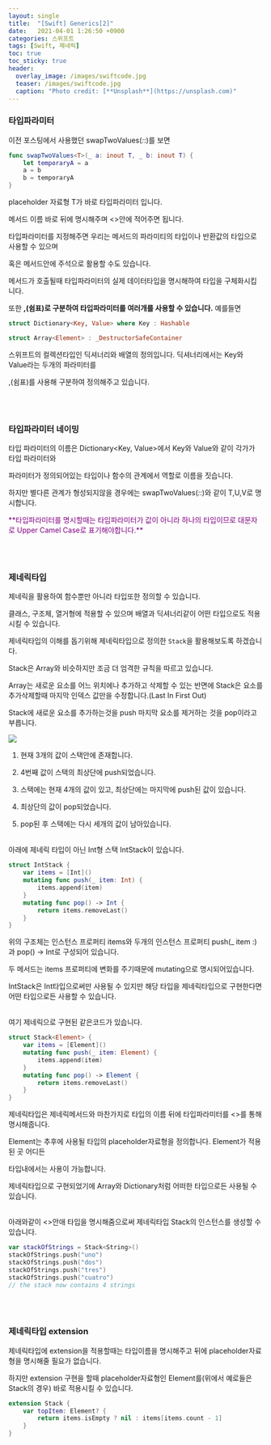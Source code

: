 ```yaml
---
layout: single
title:  "[Swift] Generics[2]"
date:   2021-04-01 1:26:50 +0900
categories: 스위프트
tags: [Swift, 제네릭]
toc: true
toc_sticky: true
header:
  overlay_image: /images/swiftcode.jpg
  teaser: /images/swiftcode.jpg
  caption: "Photo credit: [**Unsplash**](https://unsplash.com)"
---
```


### **타입파라미터**

이전 포스팅에서 사용했던 swapTwoValues(_:_:)를 보면
```swift
func swapTwoValues<T>(_ a: inout T, _ b: inout T) {
    let temporaryA = a
    a = b
    b = temporaryA
}
```
placeholder 자료형 T가 바로 타입파라미터 입니다.

메서드 이름 바로 뒤에 명시해주며 <>안에 적어주면 됩니다.

타입파라미터를 지정해주면 우리는 메서드의 파라미티의 타입이나 반환값의 타입으로 사용할 수 있으며 

혹은 메서드안에 주석으로 활용할 수도 있습니다. 

메서드가 호출될때 타입파라미터의 실제 데이터타입을 명시해하여 타입을 구체화시킵니다.

또한 **,(쉼표)로 구분하여 타입파라미터를 여러개를 사용할 수 있습니다.**  예를들면
```swift
struct Dictionary<Key, Value> where Key : Hashable

struct Array<Element> : _DestructorSafeContainer
```
스위프트의 컬렉션타입인 딕셔너리와 배열의 정의입니다. 딕셔너리에서는 Key와 Value라는 두개의 파라미터를

,(쉼표)를 사용해 구분하여 정의해주고 있습니다.


<br><br>
### **타입파라미터 네이밍**

타입 파라미터의 이름은 Dictionary<Key, Value>에서 Key와 Value와 같이 각가가 타입 파라미터와 

파라미터가 정의되어있는 타입이나 함수의 관계에서 역할로 이름을 짓습니다. 

하지만 별다른 관계가 형성되지않을 경우에는 swapTwoValues(_:_:)와 같이 T,U,V로 명시합니다.

<span style="color:purple">
**타입파라미터를 명시할때는 타임파라미터가 값이 아니라 하나의 타입이므로 대문자로 Upper Camel Case로 표기해야합니다.**
</span>

<br><br>
### **제네릭타입**

제네릭을 활용하여 함수뿐만 아니라 타입또한 정의할 수 있습니다.

클래스, 구조체, 열거형에 적용할 수 있으며 배열과 딕셔너리같이 어떤 타입으로도 적용시킬 수 있습니다. 

제네릭타입의 이해를 돕기위해 제네릭타입으로 정의한 `Stack`을 활용해보도록 하겠습니다.

Stack은 Array와 비슷하지만 조금 더 엄격한 규칙을 따르고 있습니다. 

Array는 새로운 요소를 어느 위치에나 추가하고 삭제할 수 있는 반면에 Stack은 요소를 추가삭제할때 마지막 인덱스 값만을 수정합니다.(Last In First Out)

Stack에 새로운 요소를 추가하는것을 push 마지막 요소를 제거하는 것을 pop이라고 부릅니다.

![](https://docs.swift.org/swift-book/_images/stackPushPop_2x.png)

1. 현재 3개의 값이 스택안에 존재합니다.

2. 4번째 값이 스택의 최상단에 push되었습니다.

3. 스택에는 현재 4개의 값이 있고, 최상단에는 마지막에 push된 값이 있습니다.

4. 최상단의 값이 pop되었습니다.

5. pop된 후 스택에는 다시 세개의 값이 남아있습니다.

<br>
아래에 제네릭 타입이 아닌 Int형 스택 IntStack이 있습니다.

```swift
struct IntStack {
    var items = [Int]()
    mutating func push(_ item: Int) {
        items.append(item)
    }
    mutating func pop() -> Int {
        return items.removeLast()
    }
}
```

위의 구조체는 인스턴스 프로퍼티 items와 두개의 인스턴스 프로퍼티 push(_ item :)과 pop() -> Int로 구성되어 있습니다.

두 메서드는 items 프로퍼티에 변화를 주기때문에 mutating으로 명시되어있습니다.

IntStack은 Int타입으로써만 사용될 수 있지만 해당 타입을 제네릭타입으로 구현한다면 어떤 타입으로든 사용할 수 있습니다.

<br>
여기 제네릭으로 구현된 같은코드가 있습니다.

```swift
struct Stack<Element> {
    var items = [Element]()
    mutating func push(_ item: Element) {
        items.append(item)
    }
    mutating func pop() -> Element {
        return items.removeLast()
    }
}
```
제네릭타입은 제네릭메서드와 마찬가지로 타입의 이름 뒤에 타입파라미터를 <>를 통해 명시해줍니다.

Element는 추후에 사용될 타입의 placeholder자료형을 정의합니다. Element가 적용된 곳 어디든

타입내에서는 사용이 가능합니다. 

제네릭타입으로 구현되었기에 Array와 Dictionary처럼 어떠한 타입으로든 사용될 수 있습니다.

<br>
아래와같이 <>안애 타입을 명시해줌으로써 제네릭타입 Stack의 인스턴스를 생성할 수 있습니다.

```swift
var stackOfStrings = Stack<String>()
stackOfStrings.push("uno")
stackOfStrings.push("dos")
stackOfStrings.push("tres")
stackOfStrings.push("cuatro")
// the stack now contains 4 strings
```

<br><br>
### **제네릭타입 extension**

제네릭타입에 extension을 적용할때는 타입이름을 명시해주고 뒤에 placeholder자료형을 명시해줄 필요가 없습니다.

하지만 extension 구현을 할때 placeholder자료형인 Element를(위에서 예로들은 Stack의 경우) 바로 적용시킬 수 있습니다.

```swift
extension Stack {
    var topItem: Element? {
        return items.isEmpty ? nil : items[items.count - 1]
    }
}
```
